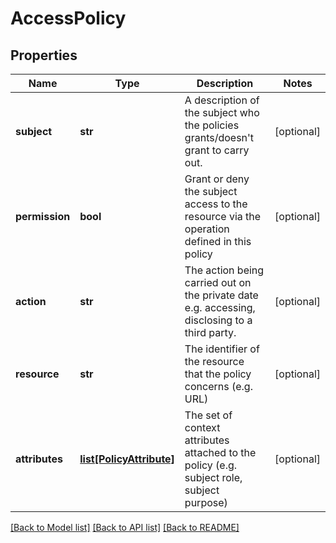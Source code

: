 # AccessPolicy

## Properties
Name | Type | Description | Notes
------------ | ------------- | ------------- | -------------
**subject** | **str** | A description of the subject who the policies grants/doesn&#39;t grant to carry out.  | [optional] 
**permission** | **bool** | Grant or deny the subject access to the resource via the operation defined in this policy  | [optional] 
**action** | **str** | The action being carried out on the private date e.g. accessing, disclosing to a third party.   | [optional] 
**resource** | **str** | The identifier of the resource that the policy concerns (e.g. URL)  | [optional] 
**attributes** | [**list[PolicyAttribute]**](PolicyAttribute.md) | The set of context attributes attached to the policy (e.g. subject role, subject purpose)  | [optional] 

[[Back to Model list]](../README.md#documentation-for-models) [[Back to API list]](../README.md#documentation-for-api-endpoints) [[Back to README]](../README.md)


